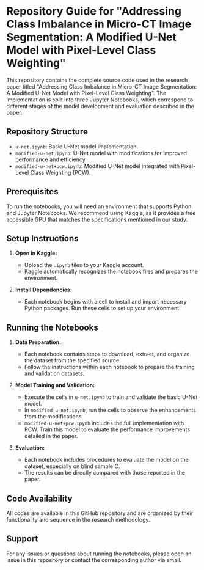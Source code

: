 # Repository Guide for "Addressing Class Imbalance in Micro-CT Image Segmentation: A Modified U-Net Model with Pixel-Level Class Weighting"

This repository contains the complete source code used in the research paper titled "Addressing Class Imbalance in Micro-CT Image Segmentation: A Modified U-Net Model with Pixel-Level Class Weighting". The implementation is split into three Jupyter Notebooks, which correspond to different stages of the model development and evaluation described in the paper.

## Repository Structure

- `u-net.ipynb`: Basic U-Net model implementation.
- `modified-u-net.ipynb`: U-Net model with modifications for improved performance and efficiency.
- `modified-u-net+pcw.ipynb`: Modified U-Net model integrated with Pixel-Level Class Weighting (PCW).


## Prerequisites

To run the notebooks, you will need an environment that supports Python and Jupyter Notebooks. We recommend using Kaggle, as it provides a free accessible GPU that matches the specifications mentioned in our study.

## Setup Instructions

1. **Open in Kaggle:**
   - Upload the `.ipynb` files to your Kaggle account.
   - Kaggle automatically recognizes the notebook files and prepares the environment.

2. **Install Dependencies:**
   - Each notebook begins with a cell to install and import necessary Python packages. Run these cells to set up your environment.

## Running the Notebooks

1. **Data Preparation:**
   - Each notebook contains steps to download, extract, and organize the dataset from the specified source.
   - Follow the instructions within each notebook to prepare the training and validation datasets.

2. **Model Training and Validation:**
   - Execute the cells in `u-net.ipynb` to train and validate the basic U-Net model.
   - In `modified-u-net.ipynb`, run the cells to observe the enhancements from the modifications.
   - `modified-u-net+pcw.ipynb` includes the full implementation with PCW. Train this model to evaluate the performance improvements detailed in the paper.

3. **Evaluation:**
   - Each notebook includes procedures to evaluate the model on the dataset, especially on blind sample C.
   - The results can be directly compared with those reported in the paper.

## Code Availability
All codes are available in this GitHub repository and are organized by their functionality and sequence in the research methodology.

## Support
For any issues or questions about running the notebooks, please open an issue in this repository or contact the corresponding author via email.
